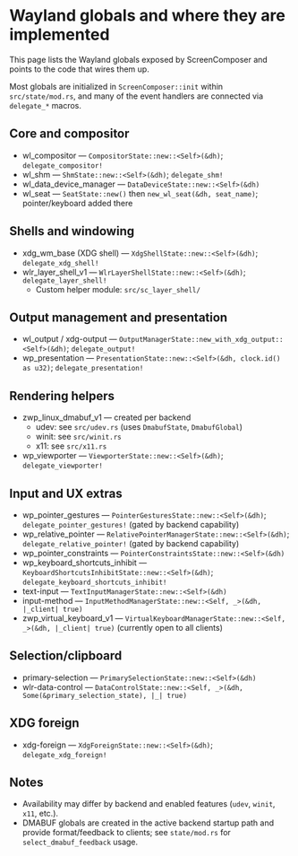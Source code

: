 # Wayland globals and where they are implemented

This page lists the Wayland globals exposed by ScreenComposer and points to the code that wires them up.

Most globals are initialized in `ScreenComposer::init` within `src/state/mod.rs`, and many of the event handlers are connected via `delegate_*` macros.

## Core and compositor
- wl_compositor — `CompositorState::new::<Self>(&dh)`; `delegate_compositor!`
- wl_shm — `ShmState::new::<Self>(&dh)`; `delegate_shm!`
- wl_data_device_manager — `DataDeviceState::new::<Self>(&dh)`
- wl_seat — `SeatState::new()` then `new_wl_seat(&dh, seat_name)`; pointer/keyboard added there

## Shells and windowing
- xdg_wm_base (XDG shell) — `XdgShellState::new::<Self>(&dh)`; `delegate_xdg_shell!`
- wlr_layer_shell_v1 — `WlrLayerShellState::new::<Self>(&dh)`; `delegate_layer_shell!`
  - Custom helper module: `src/sc_layer_shell/`

## Output management and presentation
- wl_output / xdg-output — `OutputManagerState::new_with_xdg_output::<Self>(&dh)`; `delegate_output!`
- wp_presentation — `PresentationState::new::<Self>(&dh, clock.id() as u32)`; `delegate_presentation!`

## Rendering helpers
- zwp_linux_dmabuf_v1 — created per backend
  - udev: see `src/udev.rs` (uses `DmabufState`, `DmabufGlobal`)
  - winit: see `src/winit.rs`
  - x11: see `src/x11.rs`
- wp_viewporter — `ViewporterState::new::<Self>(&dh)`; `delegate_viewporter!`

## Input and UX extras
- wp_pointer_gestures — `PointerGesturesState::new::<Self>(&dh)`; `delegate_pointer_gestures!` (gated by backend capability)
- wp_relative_pointer — `RelativePointerManagerState::new::<Self>(&dh)`; `delegate_relative_pointer!` (gated by backend capability)
- wp_pointer_constraints — `PointerConstraintsState::new::<Self>(&dh)`
- wp_keyboard_shortcuts_inhibit — `KeyboardShortcutsInhibitState::new::<Self>(&dh)`; `delegate_keyboard_shortcuts_inhibit!`
- text-input — `TextInputManagerState::new::<Self>(&dh)`
- input-method — `InputMethodManagerState::new::<Self, _>(&dh, |_client| true)`
- zwp_virtual_keyboard_v1 — `VirtualKeyboardManagerState::new::<Self, _>(&dh, |_client| true)` (currently open to all clients)

## Selection/clipboard
- primary-selection — `PrimarySelectionState::new::<Self>(&dh)`
- wlr-data-control — `DataControlState::new::<Self, _>(&dh, Some(&primary_selection_state), |_| true)`

## XDG foreign
- xdg-foreign — `XdgForeignState::new::<Self>(&dh)`; `delegate_xdg_foreign!`

## Notes
- Availability may differ by backend and enabled features (`udev`, `winit`, `x11`, etc.).
- DMABUF globals are created in the active backend startup path and provide format/feedback to clients; see `state/mod.rs` for `select_dmabuf_feedback` usage.